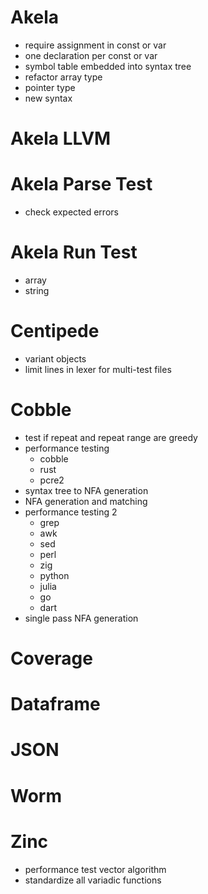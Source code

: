 # Akela
* require assignment in const or var
* one declaration per const or var
* symbol table embedded into syntax tree
* refactor array type
* pointer type
* new syntax

# Akela LLVM

# Akela Parse Test
* check expected errors

# Akela Run Test
* array
* string

# Centipede
* variant objects
* limit lines in lexer for multi-test files

# Cobble
* test if repeat and repeat range are greedy
* performance testing
    * cobble
    * rust
    * pcre2
* syntax tree to NFA generation
* NFA generation and matching
* performance testing 2
    * grep
    * awk
    * sed
    * perl
    * zig
    * python
    * julia
    * go
    * dart
* single pass NFA generation

# Coverage

# Dataframe

# JSON

# Worm

# Zinc
* performance test vector algorithm
* standardize all variadic functions